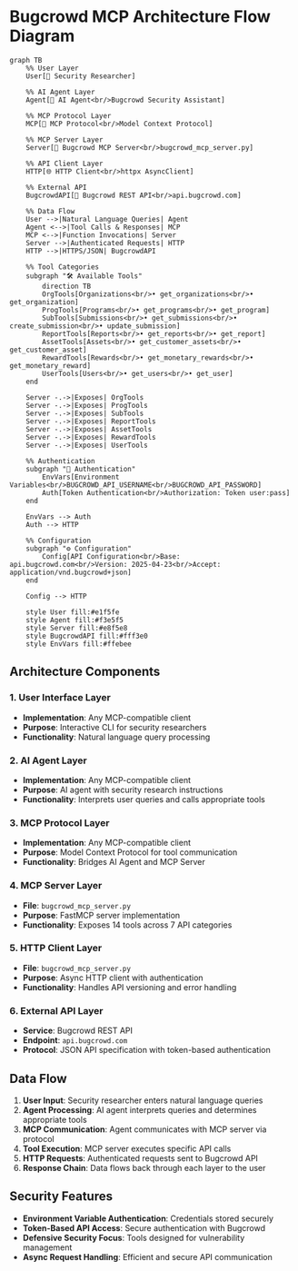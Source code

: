 # Bugcrowd MCP Architecture Flow Diagram

```mermaid
graph TB
    %% User Layer
    User[👤 Security Researcher]
    
    %% AI Agent Layer  
    Agent[🤖 AI Agent<br/>Bugcrowd Security Assistant]
    
    %% MCP Protocol Layer
    MCP[📡 MCP Protocol<br/>Model Context Protocol]
    
    %% MCP Server Layer
    Server[🔧 Bugcrowd MCP Server<br/>bugcrowd_mcp_server.py]
    
    %% API Client Layer
    HTTP[🌐 HTTP Client<br/>httpx AsyncClient]
    
    %% External API
    BugcrowdAPI[🎯 Bugcrowd REST API<br/>api.bugcrowd.com]
    
    %% Data Flow
    User -->|Natural Language Queries| Agent
    Agent <-->|Tool Calls & Responses| MCP
    MCP <-->|Function Invocations| Server
    Server -->|Authenticated Requests| HTTP
    HTTP -->|HTTPS/JSON| BugcrowdAPI
    
    %% Tool Categories
    subgraph "🛠️ Available Tools"
        direction TB
        OrgTools[Organizations<br/>• get_organizations<br/>• get_organization]
        ProgTools[Programs<br/>• get_programs<br/>• get_program]
        SubTools[Submissions<br/>• get_submissions<br/>• create_submission<br/>• update_submission]
        ReportTools[Reports<br/>• get_reports<br/>• get_report]
        AssetTools[Assets<br/>• get_customer_assets<br/>• get_customer_asset]
        RewardTools[Rewards<br/>• get_monetary_rewards<br/>• get_monetary_reward]
        UserTools[Users<br/>• get_users<br/>• get_user]
    end
    
    Server -.->|Exposes| OrgTools
    Server -.->|Exposes| ProgTools
    Server -.->|Exposes| SubTools
    Server -.->|Exposes| ReportTools
    Server -.->|Exposes| AssetTools
    Server -.->|Exposes| RewardTools
    Server -.->|Exposes| UserTools
    
    %% Authentication
    subgraph "🔐 Authentication"
        EnvVars[Environment Variables<br/>BUGCROWD_API_USERNAME<br/>BUGCROWD_API_PASSWORD]
        Auth[Token Authentication<br/>Authorization: Token user:pass]
    end
    
    EnvVars --> Auth
    Auth --> HTTP
    
    %% Configuration
    subgraph "⚙️ Configuration"
        Config[API Configuration<br/>Base: api.bugcrowd.com<br/>Version: 2025-04-23<br/>Accept: application/vnd.bugcrowd+json]
    end
    
    Config --> HTTP
    
    style User fill:#e1f5fe
    style Agent fill:#f3e5f5
    style Server fill:#e8f5e8
    style BugcrowdAPI fill:#fff3e0
    style EnvVars fill:#ffebee
```

## Architecture Components

### 1. User Interface Layer
- **Implementation**: Any MCP-compatible client
- **Purpose**: Interactive CLI for security researchers
- **Functionality**: Natural language query processing

### 2. AI Agent Layer
- **Implementation**: Any MCP-compatible client
- **Purpose**: AI agent with security research instructions
- **Functionality**: Interprets user queries and calls appropriate tools

### 3. MCP Protocol Layer
- **Implementation**: Any MCP-compatible client
- **Purpose**: Model Context Protocol for tool communication
- **Functionality**: Bridges AI Agent and MCP Server

### 4. MCP Server Layer
- **File**: `bugcrowd_mcp_server.py`
- **Purpose**: FastMCP server implementation
- **Functionality**: Exposes 14 tools across 7 API categories

### 5. HTTP Client Layer
- **File**: `bugcrowd_mcp_server.py`
- **Purpose**: Async HTTP client with authentication
- **Functionality**: Handles API versioning and error handling

### 6. External API Layer
- **Service**: Bugcrowd REST API
- **Endpoint**: `api.bugcrowd.com`
- **Protocol**: JSON API specification with token-based authentication

## Data Flow

1. **User Input**: Security researcher enters natural language queries
2. **Agent Processing**: AI agent interprets queries and determines appropriate tools
3. **MCP Communication**: Agent communicates with MCP server via protocol
4. **Tool Execution**: MCP server executes specific API calls
5. **HTTP Requests**: Authenticated requests sent to Bugcrowd API
6. **Response Chain**: Data flows back through each layer to the user

## Security Features

- **Environment Variable Authentication**: Credentials stored securely
- **Token-Based API Access**: Secure authentication with Bugcrowd
- **Defensive Security Focus**: Tools designed for vulnerability management
- **Async Request Handling**: Efficient and secure API communication